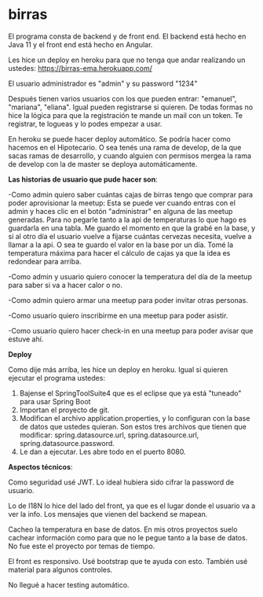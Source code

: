 # birras

El programa consta de backend y de front end. 
El backend está hecho en Java 11 y el front end está hecho en Angular.

Les hice un deploy en heroku para que no tenga que andar realizando un ustedes: https://birras-ema.herokuapp.com/

El usuario administrador es "admin" y su password "1234"

Después tienen varios usuarios con los que pueden entrar: "emanuel", "mariana", "eliana". Igual pueden registrarse si quieren. 
De todas formas no hice la lógica para que la registración te mande un mail con un token. Te registrar, te logueas y lo podes empezar a usar.

En heroku se puede hacer deploy automático. Se podría hacer como hacemos en el Hipotecario. O sea tenés una rama de develop, de la que sacas ramas de desarrollo, y cuando alguien con permisos mergea la rama de develop con la de master se deploya automáticamente.

**Las historias de usuario que pude hacer son**:

-Como admin quiero saber cuántas cajas de birras tengo que comprar para poder aprovisionar la meetup: 
Esta se puede ver cuando entras con el admin y haces clic en el botón "administrar" en alguna de las meetup generadas. Para no pegarle tanto a la api de temperaturas lo que hago es guardarla en una tabla. 
Me guardo el momento en que la grabé en la base, y si al otro día el usuario vuelve a fijarse cuántas cervezas necesita, vuelve a llamar a la api. O sea te guardo el valor en la base por un día.
Tomé la temperatura máxima para hacer el cálculo de cajas ya que la idea es redondear para arriba.

-Como admin y usuario quiero conocer la temperatura del día de la meetup para saber si va a hacer calor o no.

-Como admin quiero armar una meetup para poder invitar otras personas.

-Como usuario quiero inscribirme en una meetup para poder asistir.

-Como usuario quiero hacer check-in en una meetup para poder avisar que estuve ahí.


**Deploy**

Como dije más arriba, les hice un deploy en heroku. Igual si quieren ejecutar el programa ustedes:
1) Bajense el SpringToolSuite4 que es el eclipse que ya está "tuneado" para usar Spring Boot
2) Importan el proyecto de git.
3) Modifican el archivo application.properties, y lo configuran con la base de datos que ustedes quieran. Son estos tres archivos que tienen que modificar: spring.datasource.url, spring.datasource.url, spring.datasource.password.
4) Le dan a ejecutar. Les abre todo en el puerto 8080.

**Aspectos técnicos**:

Como seguridad usé JWT.
Lo ideal hubiera sido cifrar la password de usuario.

Lo de I18N lo hice del lado del front, ya que es el lugar donde el usuario va a ver la info. Los mensajes que vienen del backend se mapean.

Cacheo la temperatura en base de datos. En mis otros proyectos suelo cachear información como para que no le pegue tanto a la base de datos. No fue este el proyecto por temas de tiempo.

El front es responsivo. Usé bootstrap que te ayuda con esto. También usé material para algunos controles.

No llegué a hacer testing automático.















